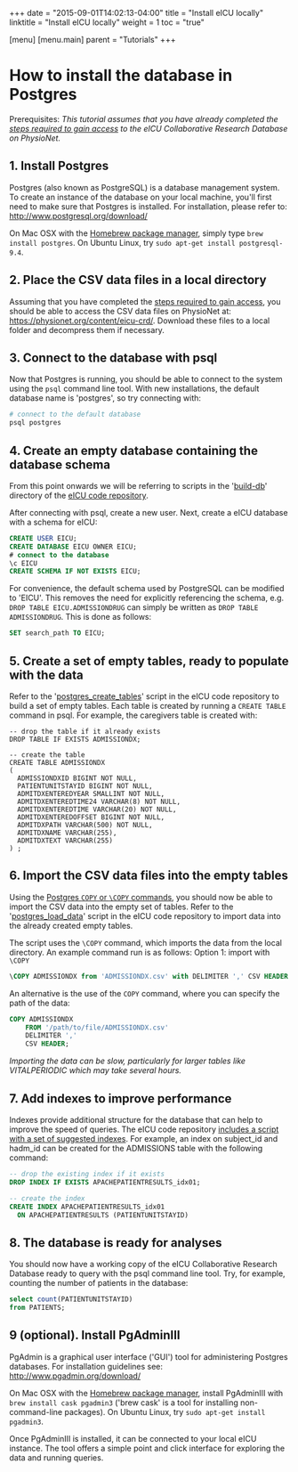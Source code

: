 +++
date = "2015-09-01T14:02:13-04:00"
title = "Install eICU locally"
linktitle = "Install eICU locally"
weight = 1
toc = "true"

[menu]
  [menu.main]
    parent = "Tutorials"
+++

# How to install the database in Postgres

Prerequisites: *This tutorial assumes that you have already completed the [steps required to gain access](/gettingstarted/access) to the eICU Collaborative Research Database on PhysioNet.*

## 1. Install Postgres

Postgres (also known as PostgreSQL) is a database management system. To create an instance of the database on your local machine, you'll first need to make sure that Postgres is installed. For installation, please refer to: http://www.postgresql.org/download/

On Mac OSX with the [Homebrew package manager](http://brew.sh/), simply type ```brew install postgres```. On Ubuntu Linux, try ```sudo apt-get install postgresql-9.4```.

## 2. Place the CSV data files in a local directory

Assuming that you have completed the [steps required to gain access](/gettingstarted/access), you should be able to access the CSV data files on PhysioNet at: https://physionet.org/content/eicu-crd/. Download these files to a local folder and decompress them if necessary.

## 3. Connect to the database with psql

Now that Postgres is running, you should be able to connect to the system using the ```psql``` command line tool. With new installations, the default database name is 'postgres', so try connecting with:

``` bash
# connect to the default database
psql postgres
```

## 4. Create an empty database containing the database schema

From this point onwards we will be referring to scripts in the '[build-db](https://github.com/mit-lcp/eicu-code/tree/master/build-db)' directory of the [eICU code repository](https://github.com/mit-lcp/eicu-code/).

After connecting with psql, create a new user. Next, create a eICU database with a schema for eICU:

```sql
CREATE USER EICU;
CREATE DATABASE EICU OWNER EICU;
# connect to the database
\c EICU
CREATE SCHEMA IF NOT EXISTS EICU;
```

For convenience, the default schema used by PostgreSQL can be modified to 'EICU'. This removes the need for explicitly referencing the schema, e.g. `DROP TABLE EICU.ADMISSIONDRUG` can simply be written as `DROP TABLE ADMISSIONDRUG`. This is done as follows:

```sql
SET search_path TO EICU;
```

## 5. Create a set of empty tables, ready to populate with the data

Refer to the '[postgres_create_tables](https://github.com/MIT-LCP/eicu-code/blob/master/build-db/postgres/postgres_create_tables.sql)' script in the eICU code repository to build a set of empty tables. Each table is created by running a ```CREATE TABLE``` command in psql. For example, the caregivers table is created with:

``` psql
-- drop the table if it already exists
DROP TABLE IF EXISTS ADMISSIONDX;

-- create the table
CREATE TABLE ADMISSIONDX
(
  ADMISSIONDXID BIGINT NOT NULL,
  PATIENTUNITSTAYID BIGINT NOT NULL,
  ADMITDXENTEREDYEAR SMALLINT NOT NULL,
  ADMITDXENTEREDTIME24 VARCHAR(8) NOT NULL,
  ADMITDXENTEREDTIME VARCHAR(20) NOT NULL,
  ADMITDXENTEREDOFFSET BIGINT NOT NULL,
  ADMITDXPATH VARCHAR(500) NOT NULL,
  ADMITDXNAME VARCHAR(255),
  ADMITDXTEXT VARCHAR(255)
) ;
```

## 6. Import the CSV data files into the empty tables

Using the [Postgres ```COPY``` or ```\COPY``` commands](https://wiki.postgresql.org/wiki/COPY), you should now be able to import the CSV data into the empty set of tables. Refer to the '[postgres_load_data](https://github.com/MIT-LCP/eicu-code/blob/master/build-db/postgres/postgres_load_data.sql)' script in the eICU code repository to import data into the already created empty tables.

The script uses the `\COPY` command, which imports the data from the local directory. An example command run is as follows:
Option 1: import with ```\COPY```

``` sql
\COPY ADMISSIONDX from 'ADMISSIONDX.csv' with DELIMITER ',' CSV HEADER
```

An alternative is the use of the `COPY` command, where you can specify the path of the data:

``` sql
COPY ADMISSIONDX
    FROM '/path/to/file/ADMISSIONDX.csv'
    DELIMITER ','
    CSV HEADER;
```

*Importing the data can be slow, particularly for larger tables like VITALPERIODIC which may take several hours.*

## 7. Add indexes to improve performance

Indexes provide additional structure for the database that can help to improve the speed of queries. The eICU code repository [includes a script with a set of suggested indexes](https://github.com/MIT-LCP/eicu-code/blob/master/build-db/postgres/postgres_add_indexes.sql). For example, an index on subject_id and hadm_id can be created for the ADMISSIONS table with the following command:

``` sql
-- drop the existing index if it exists
DROP INDEX IF EXISTS APACHEPATIENTRESULTS_idx01;

-- create the index
CREATE INDEX APACHEPATIENTRESULTS_idx01
  ON APACHEPATIENTRESULTS (PATIENTUNITSTAYID)
```

## 8. The database is ready for analyses

You should now have a working copy of the eICU Collaborative Research Database ready to query with the psql command line tool. Try, for example, counting the number of patients in the database:

``` sql
select count(PATIENTUNITSTAYID)
from PATIENTS;
```

## 9 (optional). Install PgAdminIII

PgAdmin is a graphical user interface ('GUI') tool for administering Postgres databases. For installation guidelines see: http://www.pgadmin.org/download/

On Mac OSX with the [Homebrew package manager](http://brew.sh/), install PgAdminIII with ```brew install cask pgadmin3``` ('brew cask' is a tool for installing non-command-line packages). On Ubuntu Linux, try ```sudo apt-get install pgadmin3```.

Once PgAdminIII is installed, it can be connected to your local eICU instance. The tool offers a simple point and click interface for exploring the data and running queries.

<!-- ![PgAdminIII screenshot](/img/tutorial_pgadminIII.png) -->
